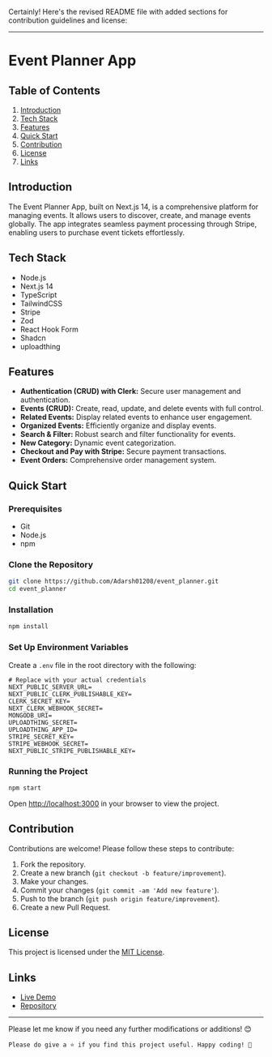Certainly! Here's the revised README file with added sections for contribution guidelines and license:

---

# Event Planner App

## Table of Contents

1. [Introduction](#introduction)
2. [Tech Stack](#tech-stack)
3. [Features](#features)
4. [Quick Start](#quick-start)
5. [Contribution](#contribution)
6. [License](#license)
7. [Links](#links)

## Introduction <a name="introduction"></a>

The Event Planner App, built on Next.js 14, is a comprehensive platform for managing events. It allows users to discover, create, and manage events globally. The app integrates seamless payment processing through Stripe, enabling users to purchase event tickets effortlessly.

## Tech Stack <a name="tech-stack"></a>

- Node.js
- Next.js 14
- TypeScript
- TailwindCSS
- Stripe
- Zod
- React Hook Form
- Shadcn
- uploadthing

## Features <a name="features"></a>

- **Authentication (CRUD) with Clerk:** Secure user management and authentication.
- **Events (CRUD):** Create, read, update, and delete events with full control.
- **Related Events:** Display related events to enhance user engagement.
- **Organized Events:** Efficiently organize and display events.
- **Search & Filter:** Robust search and filter functionality for events.
- **New Category:** Dynamic event categorization.
- **Checkout and Pay with Stripe:** Secure payment transactions.
- **Event Orders:** Comprehensive order management system.

## Quick Start <a name="quick-start"></a>

### Prerequisites

- Git
- Node.js
- npm

### Clone the Repository

```bash
git clone https://github.com/Adarsh01208/event_planner.git
cd event_planner
```

### Installation

```bash
npm install
```

### Set Up Environment Variables

Create a `.env` file in the root directory with the following:

```env
# Replace with your actual credentials
NEXT_PUBLIC_SERVER_URL=
NEXT_PUBLIC_CLERK_PUBLISHABLE_KEY=
CLERK_SECRET_KEY=
NEXT_CLERK_WEBHOOK_SECRET=
MONGODB_URI=
UPLOADTHING_SECRET=
UPLOADTHING_APP_ID=
STRIPE_SECRET_KEY=
STRIPE_WEBHOOK_SECRET=
NEXT_PUBLIC_STRIPE_PUBLISHABLE_KEY=
```

### Running the Project

```bash
npm start
```

Open [http://localhost:3000](http://localhost:3000) in your browser to view the project.

## Contribution <a name="contribution"></a>

Contributions are welcome! Please follow these steps to contribute:

1. Fork the repository.
2. Create a new branch (`git checkout -b feature/improvement`).
3. Make your changes.
4. Commit your changes (`git commit -am 'Add new feature'`).
5. Push to the branch (`git push origin feature/improvement`).
6. Create a new Pull Request.

## License <a name="license"></a>

This project is licensed under the [MIT License](LICENSE).

## Links <a name="links"></a>

- [Live Demo](https://event-platform-dev.vercel.app/)
- [Repository](https://github.com/Adarsh01208/event_planner)

---

Please let me know if you need any further modifications or additions! 😊
```
Please do give a ⭐️ if you find this project useful. Happy coding! 🚀
```